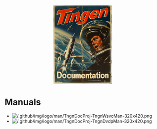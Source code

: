 <!-- u250611 -->

<div align="center">

  ![logo](/.github/image/logo/tngndocs-194x254.png)

</div>

# Manuals

* ![/.github/img/logo/man/TngnDocProj-TngnWsvcMan-320x420.png](./tngnwsvc/)
* ![/.github/img/logo/man/TngnDocProj-TngnDvdpMan-320x420.png](./tngndvdp/)